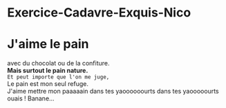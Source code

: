 # Exercice-Cadavre-Exquis-Nico

# J'aime le pain

avec du chocolat ou de la confiture.<br>
**Mais surtout le pain nature.**<br>
```Et peut importe que l'on me juge,```<br>
Le pain est mon seul refuge.<br>
J'aime mettre mon paaaaain dans tes yaoooooourts dans tes yaooooourts ouais ! 
Banane...
